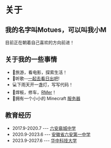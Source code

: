 <!-- ::github{repo="motues/motues.github.io"} -->

# 关于

## 我的名字叫Motues，可以叫我小M

目前正在朝着自己喜欢的方向前进！

## 关于我的一些事情

- 🌈旅游，看电影，探索生活！
- 🌸听歌--[一起去看日出吧](https://music.163.com/#/mv?id=14719419)!
- 💻下雨天开一盏灯，写写代码！
- 🤖焊板，修车，[RMer](https://www.robomaster.com/)！
- 🌲拥有一个小小的 Minecraft [服务器](https://mc.motues.top)
  
## 教育经历
- 2017.9-2020.7 --- [六安皋城中学](http://www.lagczx.com/)
- 2020.9-2023.6 --- [安徽省六安第一中学](http://www.layz.net/)
- 2023.9-2027.6 --- [华中科技大学](https://www.hust.edu.cn/)


